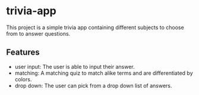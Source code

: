 # trivia-app
This project is a simple trivia app containing different subjects to choose from to answer questions. 

## Features
* user input: The user is able to input their answer.
* matching: A matching quiz to match alike terms and are differentiated by colors.
* drop down: The user can pick from a drop down list of answers.

